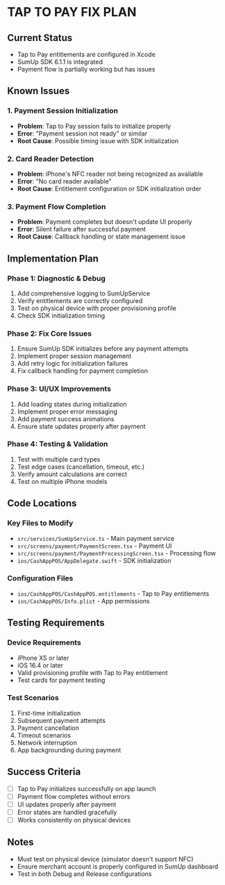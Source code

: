 # TAP TO PAY FIX PLAN

## Current Status
- Tap to Pay entitlements are configured in Xcode
- SumUp SDK 6.1.1 is integrated
- Payment flow is partially working but has issues

## Known Issues

### 1. Payment Session Initialization
- **Problem**: Tap to Pay session fails to initialize properly
- **Error**: "Payment session not ready" or similar
- **Root Cause**: Possible timing issue with SDK initialization

### 2. Card Reader Detection
- **Problem**: iPhone's NFC reader not being recognized as available
- **Error**: "No card reader available"
- **Root Cause**: Entitlement configuration or SDK initialization order

### 3. Payment Flow Completion
- **Problem**: Payment completes but doesn't update UI properly
- **Error**: Silent failure after successful payment
- **Root Cause**: Callback handling or state management issue

## Implementation Plan

### Phase 1: Diagnostic & Debug
1. Add comprehensive logging to SumUpService
2. Verify entitlements are correctly configured
3. Test on physical device with proper provisioning profile
4. Check SDK initialization timing

### Phase 2: Fix Core Issues
1. Ensure SumUp SDK initializes before any payment attempts
2. Implement proper session management
3. Add retry logic for initialization failures
4. Fix callback handling for payment completion

### Phase 3: UI/UX Improvements
1. Add loading states during initialization
2. Implement proper error messaging
3. Add payment success animations
4. Ensure state updates properly after payment

### Phase 4: Testing & Validation
1. Test with multiple card types
2. Test edge cases (cancellation, timeout, etc.)
3. Verify amount calculations are correct
4. Test on multiple iPhone models

## Code Locations

### Key Files to Modify
- `src/services/SumUpService.ts` - Main payment service
- `src/screens/payment/PaymentScreen.tsx` - Payment UI
- `src/screens/payment/PaymentProcessingScreen.tsx` - Processing flow
- `ios/CashAppPOS/AppDelegate.swift` - SDK initialization

### Configuration Files
- `ios/CashAppPOS/CashAppPOS.entitlements` - Tap to Pay entitlements
- `ios/CashAppPOS/Info.plist` - App permissions

## Testing Requirements

### Device Requirements
- iPhone XS or later
- iOS 16.4 or later
- Valid provisioning profile with Tap to Pay entitlement
- Test cards for payment testing

### Test Scenarios
1. First-time initialization
2. Subsequent payment attempts
3. Payment cancellation
4. Timeout scenarios
5. Network interruption
6. App backgrounding during payment

## Success Criteria
- [ ] Tap to Pay initializes successfully on app launch
- [ ] Payment flow completes without errors
- [ ] UI updates properly after payment
- [ ] Error states are handled gracefully
- [ ] Works consistently on physical devices

## Notes
- Must test on physical device (simulator doesn't support NFC)
- Ensure merchant account is properly configured in SumUp dashboard
- Test in both Debug and Release configurations